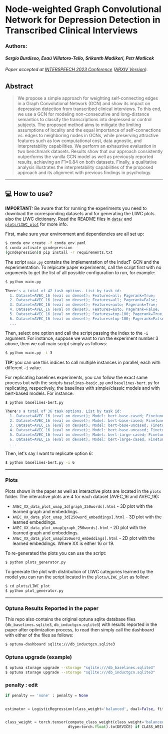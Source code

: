 # Node-weighted Graph Convolutional Network for Depression Detection in Transcribed Clinical Interviews

### Authors: 

#### *Sergio Burdisso, Esaú Villatoro-Tello, Srikanth Madikeri, Petr Motlicek*

###### Paper accepted at [INTERSPEECH 2023 Conference](https://interspeech2023.org/) ([ARXIV Version](https://arxiv.org/abs/2307.00920)).


## Abstract

> We propose a simple approach for weighting self-connecting edges in a Graph Convolutional Network (GCN) and show its impact on depression detection from transcribed clinical interviews. To this end, we use a GCN for modeling non-consecutive and long-distance semantics to classify the transcriptions into depressed or control subjects. The proposed method aims to mitigate the limiting assumptions of locality and the equal importance of self-connections vs. edges to neighboring nodes in GCNs, while preserving attractive features such as low computational cost, data agnostic, and interpretability capabilities. We perform an exhaustive evaluation in two benchmark datasets. Results show that our approach consistently outperforms the vanilla GCN model as well as previously reported results, achieving an F1=0.84 on both datasets. Finally, a qualitative analysis illustrates the interpretability capabilities of the proposed approach and its alignment with previous findings in psychology.

---
## :computer: How to use?

**IMPORTANT:** Be aware that for running the experiments you need to download the corresponding datasets and for generating the LIWC plots also the LIWC dictionary. Read the README files in [`data/`](data/) and [`plots/LIWC_plot`](plots/LIWC_plot) for more info.

First, make sure your environment and dependencies are all set up:

```bash
$ conda env create -f conda_env.yaml
$ conda activate gcndepression
(gcndepression)$ pip install -r requirements.txt
```

The script `main.py` contains the implementation of the InducT-GCN and the experimentation. To relpicate paper experiments, call the script first with no arguments to get the list of all possible configuration to run, for example:

```bash
$ python main.py

There's a total of 42 task options. List by task id:
  1. Dataset=AVEC_16 (eval on devset); Features=all; Pagerank=True;
  2. Dataset=AVEC_16 (eval on devset); Features=all; Pagerank=False;
  3. Dataset=AVEC_16 (eval on devset); Features=auto; Pagerank=True;
  4. Dataset=AVEC_16 (eval on devset); Features=auto; Pagerank=False;
  5. Dataset=AVEC_16 (eval on devset); Features=top-100; Pagerank=True;
  6. Dataset=AVEC_16 (eval on devset); Features=top-100; Pagerank=False;
  ...
```

Then, select one option and call the script passing the index to the `-i` argument. For instance, suppose we want to run the experiment number 3 above, then we call main script simply as follows:

```bash
$ python main.py -i 3
```

**TIP:** you can use this indices to call multiple instances in parallel, each with different `-i` value.

For replicating baselines experiments, you can follow the exact same process but with the scripts `baselines-basic.py` and `baselines-bert.py` for replicating, respectively, the baselines with simple/classic models and with bert-based models. For instance:

```bash
$ python baselines-bert.py

There's a total of 36 task options. List by task id:
  1. Dataset=AVEC_16 (eval on devset); Model: bert-base-cased; Finetuned=True;
  2. Dataset=AVEC_16 (eval on devset); Model: bert-base-cased; Finetuned=False;
  3. Dataset=AVEC_16 (eval on devset); Model: bert-base-uncased; Finetuned=True;
  4. Dataset=AVEC_16 (eval on devset); Model: bert-base-uncased; Finetuned=False;
  5. Dataset=AVEC_16 (eval on devset); Model: bert-large-cased; Finetuned=True;
  6. Dataset=AVEC_16 (eval on devset); Model: bert-large-cased; Finetuned=False;
  ...
```

Then, let's say I want to replicate option 6:

```bash
$ python baselines-bert.py -i 6
```
---
### Plots

Plots shown in the paper as well as interactive plots are located in the `plots` folder. The interactive plots are 4 for each dataset (AVEC_16 and AVEC_19):
  - `AVEC_XX_data_plot_umap_3d[graph_250words].html` - 3D plot with the learned graph and embeddings.
  - `AVEC_XX_data_plot_umap_3d[250word_embeddings].html` - 3D plot with the learned embeddings.
  - `AVEC_XX_data_plot_umap[graph_250words].html` - 2D plot with the learned graph and embeddings.
  - `AVEC_XX_data_plot_umap[250word_embeddings].html` - 2D plot with the learned embeddings.
Where XX is either 16 or 19.

To re-generated the plots you can use the script:

```bash
$ python plots_generator.py
```

To generate the plot with distribution of LIWC categories learned by the model you can run the script located in the `plots/LIWC_plot` as follow:

```bash
$ cd plots/LIWC_plot
$ python plot_generator.py
```

---
### Optuna Results Reported in the paper

This repo also contains the original optuna sqlite database files (`db_baselines.sqlite3`, `db_inductgcn.sqlite3`) with results reported in the paper after optimization process, to read then simply call the dashboard with either of the files as follows:

```bash
$ optuna-dashboard sqlite:///db_inductgcn.sqlite3
```

### Optuna upgrade (example)
```bash
$ optuna storage upgrade --storage "sqlite:///db_baselines.sqlite3"
$ optuna storage upgrade --storage "sqlite:///db_inductgcn.sqlite3"
```

### penalty : edit
```python
if penalty == 'none' : penalty = None


estimator = LogisticRegression(class_weight='balanced', dual=False, fit_intercept=True, penalty=None, solver='newton-cg', random_state=SEED, n_jobs=-1)


class_weight = torch.tensor(compute_class_weight(class_weight='balanced', classes=np.array(range(len(ix2label))), y=y_train_list),
                            dtype=torch.float).to(DEVICE) if CLASS_WEIGHT else None
```